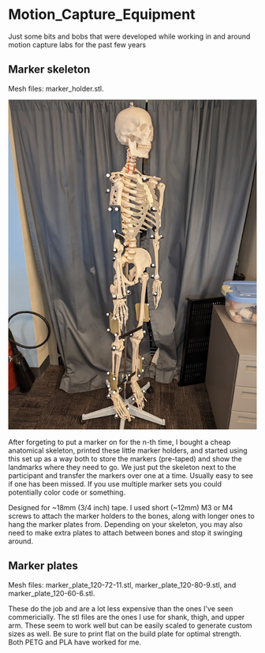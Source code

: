 # Motion_Capture_Equipment
 Just some bits and bobs that were developed while working in and around motion capture labs for the past few years

## Marker skeleton

Mesh files: marker_holder.stl. 

![Marker skeleton](https://github.com/Telfer/Motion_Capture_Equipment/blob/main/marker_skeleton.jpg)

After forgeting to put a marker on for the n-th time, I bought a cheap anatomical skeleton, printed these little marker holders, and started using this set up as a way both to store the markers (pre-taped) and show the landmarks where they need to go. We just put the skeleton next to the participant and transfer the markers over one at a time. Usually easy to see if one has been missed. If you use multiple marker sets you could potentially color code or something. 

Designed for ~18mm (3/4 inch) tape. I used short (~12mm) M3 or M4 screws to attach the marker holders to the bones, along with longer ones to hang the marker plates from. Depending on your skeleton, you may also need to make extra plates to attach between bones and stop it swinging around.

## Marker plates

Mesh files: marker_plate_120-72-11.stl, marker_plate_120-80-9.stl, and marker_plate_120-60-6.stl. 

These do the job and are a lot less expensive than the ones I've seen commericially. The stl files are the ones I use for shank, thigh, and upper arm. These seem to work well but can be easily scaled to generate custom sizes as well. Be sure to print flat on the build plate for optimal strength. Both PETG and PLA have worked for me.